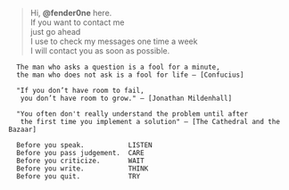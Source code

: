 > Hi, **@fender0ne** here.   
  If you want to contact me   
  just go ahead  
  I use to check my messages one time a week  
  I will contact you as soon as possible.  
  
```text
  The man who asks a question is a fool for a minute, 
  the man who does not ask is a fool for life — [Confucius]
```
```text
  "If you don’t have room to fail,
   you don’t have room to grow." — [Jonathan Mildenhall]
```
```text
  "You often don't really understand the problem until after 
   the first time you implement a solution" — [The Cathedral and the Bazaar]
```
```text
  Before you speak.           LISTEN 
  Before you pass judgement.  CARE
  Before you criticize.       WAIT
  Before you write.           THINK
  Before you quit.            TRY
```

<!---
fenderOne/fenderOne is a ✨ special ✨ repository because its `README.md` (this file) appears on your GitHub profile.
You can click the Preview link to take a look at your changes.
--->
